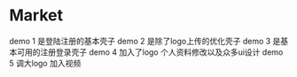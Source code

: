 # Market
demo 1 是登陆注册的基本壳子
demo 2 是除了logo上传的优化壳子
demo 3 是基本可用的注册登录壳子
demo 4 加入了logo 个人资料修改以及众多ui设计
demo 5 调大logo 加入视频
